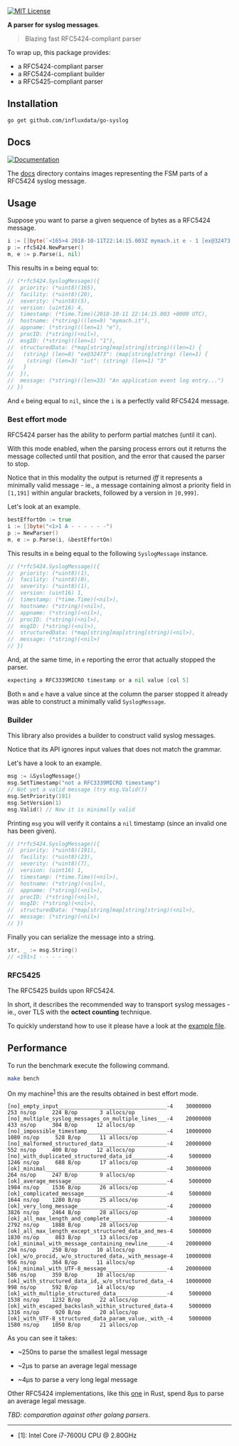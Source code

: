 [![MIT License](http://img.shields.io/badge/license-MIT-blue.svg?style=for-the-badge)](LICENSE)

**A parser for syslog messages**.

> Blazing fast RFC5424-compliant parser

To wrap up, this package provides:

- a RFC5424-compliant parser
- a RFC5424-compliant builder
- a RFC5425-compliant parser

## Installation

```
go get github.com/influxdata/go-syslog
```

## Docs

[![Documentation](https://img.shields.io/badge/godoc-reference-blue.svg?style=for-the-badge)](http://godoc.org/github.com/influxdata/go-syslog)

The [docs](docs/) directory contains images representing the FSM parts of a RFC5424 syslog message.

## Usage

Suppose you want to parse a given sequence of bytes as a RFC5424 message.

```go
i := []byte(`<165>4 2018-10-11T22:14:15.003Z mymach.it e - 1 [ex@32473 iut="3"] An application event log entry...`)
p := rfc5424.NewParser()
m, e := p.Parse(i, nil)
```

This results in `m` being equal to:

```go
// (*rfc5424.SyslogMessage)({
//  priority: (*uint8)(165),
//  facility: (*uint8)(20),
//  severity: (*uint8)(5),
//  version: (uint16) 4,
//  timestamp: (*time.Time)(2018-10-11 22:14:15.003 +0000 UTC),
//  hostname: (*string)((len=9) "mymach.it"),
//  appname: (*string)((len=1) "e"),
//  procID: (*string)(<nil>),
//  msgID: (*string)((len=1) "1"),
//  structuredData: (*map[string]map[string]string)((len=1) {
//   (string) (len=8) "ex@32473": (map[string]string) (len=1) {
//    (string) (len=3) "iut": (string) (len=1) "3"
//   }
//  }),
//  message: (*string)((len=33) "An application event log entry...")
// })
```

And `e` being equal to `nil`, since the `i` is a perfectly valid RFC5424 message.

### Best effort mode

RFC5424 parser has the ability to perform partial matches (until it can).

With this mode enabled, when the parsing process errors out it returns the message collected until that position, and the error that caused the parser to stop.

Notice that in this modality the output is returned _iff_ it represents a minimally valid message - ie., a message containing almost a priority field in `[1,191]` within angular brackets, followed by a version in `]0,999]`.

Let's look at an example.

```go
bestEffortOn := true
i := []byte("<1>1 A - - - - - -")
p := NewParser()
m, e := p.Parse(i, &bestEffortOn)
```

This results in `m` being equal to the following `SyslogMessage` instance.

```go
// (*rfc5424.SyslogMessage)({
//  priority: (*uint8)(1),
//  facility: (*uint8)(0),
//  severity: (*uint8)(1),
//  version: (uint16) 1,
//  timestamp: (*time.Time)(<nil>),
//  hostname: (*string)(<nil>),
//  appname: (*string)(<nil>),
//  procID: (*string)(<nil>),
//  msgID: (*string)(<nil>),
//  structuredData: (*map[string]map[string]string)(<nil>),
//  message: (*string)(<nil>)
// })
```

And, at the same time, in `e` reporting the error that actually stopped the parser.

```go
expecting a RFC3339MICRO timestamp or a nil value [col 5]
```

Both `m` and `e` have a value since at the column the parser stopped it already was able to construct a minimally valid `SyslogMessage`.

### Builder

This library also provides a builder to construct valid syslog messages.

Notice that its API ignores input values that does not match the grammar.

Let's have a look to an example.

```go
msg := &SyslogMessage{}
msg.SetTimestamp("not a RFC3339MICRO timestamp")
// Not yet a valid message (try msg.Valid())
msg.SetPriority(191)
msg.SetVersion(1)
msg.Valid() // Now it is minimally valid
```

Printing `msg` you will verify it contains a `nil` timestamp (since an invalid one has been given).

```go
// (*rfc5424.SyslogMessage)({
//  priority: (*uint8)(191),
//  facility: (*uint8)(23),
//  severity: (*uint8)(7),
//  version: (uint16) 1,
//  timestamp: (*time.Time)(<nil>),
//  hostname: (*string)(<nil>),
//  appname: (*string)(<nil>),
//  procID: (*string)(<nil>),
//  msgID: (*string)(<nil>),
//  structuredData: (*map[string]map[string]string)(<nil>),
//  message: (*string)(<nil>)
// })
```

Finally you can serialize the message into a string.

```go
str, _ := msg.String()
// <191>1 - - - - - -
```

### RFC5425

The RFC5425 builds upon RFC5424.

In short, it describes the recommended way to transport syslog messages - ie., over TLS with the **octect counting** technique.

To quickly understand how to use it please have a look at the [example file](rfc5425/example_test.go).

## Performance

To run the benchmark execute the following command.

```bash
make bench
```

On my machine<sup>[1](#mymachine)</sup> this are the results obtained in best effort mode.

```
[no]_empty_input__________________________________-4	30000000       253 ns/op     224 B/op       3 allocs/op
[no]_multiple_syslog_messages_on_multiple_lines___-4	20000000       433 ns/op     304 B/op      12 allocs/op
[no]_impossible_timestamp_________________________-4	10000000      1080 ns/op     528 B/op      11 allocs/op
[no]_malformed_structured_data____________________-4	20000000       552 ns/op     400 B/op      12 allocs/op
[no]_with_duplicated_structured_data_id___________-4	 5000000      1246 ns/op     688 B/op      17 allocs/op
[ok]_minimal______________________________________-4	30000000       264 ns/op     247 B/op       9 allocs/op
[ok]_average_message______________________________-4	 5000000      1984 ns/op    1536 B/op      26 allocs/op
[ok]_complicated_message__________________________-4	 5000000      1644 ns/op    1280 B/op      25 allocs/op
[ok]_very_long_message____________________________-4	 2000000      3826 ns/op    2464 B/op      28 allocs/op
[ok]_all_max_length_and_complete__________________-4	 3000000      2792 ns/op    1888 B/op      28 allocs/op
[ok]_all_max_length_except_structured_data_and_mes-4	 5000000      1830 ns/op     883 B/op      13 allocs/op
[ok]_minimal_with_message_containing_newline______-4	20000000       294 ns/op     250 B/op      10 allocs/op
[ok]_w/o_procid,_w/o_structured_data,_with_message-4	10000000       956 ns/op     364 B/op      11 allocs/op
[ok]_minimal_with_UTF-8_message___________________-4	20000000       586 ns/op     359 B/op      10 allocs/op
[ok]_with_structured_data_id,_w/o_structured_data_-4	10000000       998 ns/op     592 B/op      14 allocs/op
[ok]_with_multiple_structured_data________________-4	 5000000      1538 ns/op    1232 B/op      22 allocs/op
[ok]_with_escaped_backslash_within_structured_data-4	 5000000      1316 ns/op     920 B/op      20 allocs/op
[ok]_with_UTF-8_structured_data_param_value,_with_-4	 5000000      1580 ns/op    1050 B/op      21 allocs/op
```

As you can see it takes:

* ~250ns to parse the smallest legal message

* ~2µs to parse an average legal message

* ~4µs to parse a very long legal message

Other RFC5424 implementations, like this [one](https://github.com/roguelazer/rust-syslog-rfc5424) in Rust, spend 8µs to parse an average legal message.

_TBD: comparation against other golang parsers_.

---

* <a name="mymachine">[1]</a>: Intel Core i7-7600U CPU @ 2.80GHz


